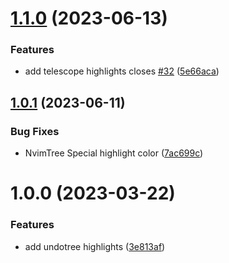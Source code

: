 # [1.1.0](https://github.com/mikesmithgh/gruvsquirrel.nvim/compare/v1.0.1...v1.1.0) (2023-06-13)


### Features

* add telescope highlights closes [#32](https://github.com/mikesmithgh/gruvsquirrel.nvim/issues/32) ([5e66aca](https://github.com/mikesmithgh/gruvsquirrel.nvim/commit/5e66acaa04870b5cf01b6623890f328fe76c1472))

## [1.0.1](https://github.com/mikesmithgh/gruvsquirrel.nvim/compare/v1.0.0...v1.0.1) (2023-06-11)


### Bug Fixes

* NvimTree Special highlight color ([7ac699c](https://github.com/mikesmithgh/gruvsquirrel.nvim/commit/7ac699cd7e3576deb01fdf6a8368303af4e40fc6))

# 1.0.0 (2023-03-22)


### Features

* add undotree highlights ([3e813af](https://github.com/mikesmithgh/gruvsquirrel.nvim/commit/3e813af5a3041d27604e09e51582ec2a14656854))
